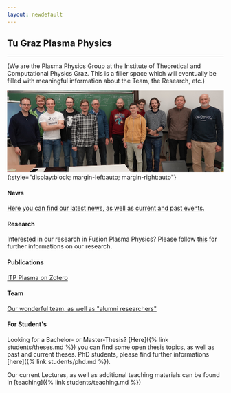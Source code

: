 ```yaml
---
layout: newdefault
---
```

## Tu Graz Plasma Physics

----

(We are the Plasma Physics Group at the Institute of Theoretical and Computational Physics Graz.
This is a filler space which will eventually be filled with meaningful information about the Team, the Research, etc.)


<!---![The Plasma Physics group at Graz University of Technology](https://www.tugraz.at/fileadmin/_migrated/pics/4_Plasma.jpg "TUG ITPCP Plasma Group"){:style="display:block; margin-left:auto; margin-right:auto"}--->


![The Plasma Physics group at Graz University of Technology](/assets/Team/team.jpg "TUG ITPCP Plasma Group"){:style="display:block; margin-left:auto; margin-right:auto"}

#### News

<!---[Here you can find our ... news? As well as past and current events?](/news "TUG ITP Plasma News")
[Publications again](/publications "TUG ITP Plasma News")
[Here you can find our ... news? As well as past and current events?](/news.md "TUG ITP Plasma News")--->


[Here you can find our latest news, as well as current and past events.](/newsupdates "TUG ITP Plasma News")

#### Research

Interested in our research in Fusion Plasma Physics? 
Please follow [this](/research "TUG ITP Plasma Research") for further informations on our research.

#### Publications

<!---[Here you can find our publications](/publications "TUG ITP Plasma Publications")--->
[ITP Plasma on Zotero](https://www.zotero.org/itpplasma)

#### Team

<!---[Our wonderful team, as well as "alumni researchers"](/team/team "TUG ITP Plasma Group")--->
[Our wonderful team, as well as "alumni researchers"](/team "TUG ITP Plasma Group")

#### For Student's


Looking for a Bachelor- or Master-Thesis? [Here]({% link students/theses.md %}) you can find some open thesis topics, as well as past and current theses. PhD students, please find further informations [here]({% link students/phd.md %}).

Our current Lectures, as well as additional teaching materials can be found in [teaching]({% link students/teaching.md %})
